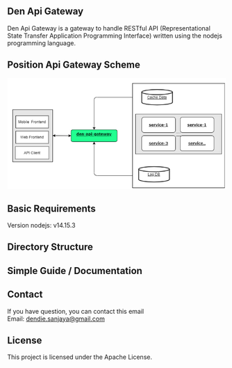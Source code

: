 ## Den Api Gateway

Den Api Gateway is a gateway to handle RESTful API (Representational State Transfer Application Programming Interface) written using the nodejs programming language.

## Position Api Gateway Scheme

![Sampe Get API](./asset-readme/Aristeku.png)

## Basic Requirements

Version nodejs: v14.15.3

## Directory Structure

## Simple Guide / Documentation

## Contact

If you have question, you can contact this email   
Email: dendie.sanjaya@gmail.com

## License

This project is licensed under the Apache License.
